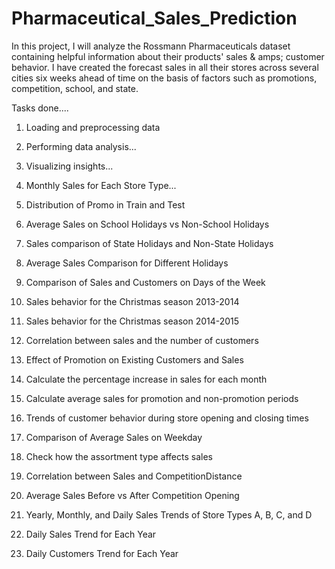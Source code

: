 # Pharmaceutical_Sales_Prediction
In this project, I will analyze the Rossmann Pharmaceuticals dataset containing helpful information about their products' sales & amps; customer behavior. I have created the forecast sales in all their stores across several cities six weeks ahead of time on the basis of factors such as promotions, competition, school, and state.

Tasks done....
 1. Loading and preprocessing data
  
 2. Performing data analysis...
  
 3. Visualizing insights...
  
 4. Monthly Sales for Each Store Type...
  
 5. Distribution of Promo in Train and Test
  
 6. Average Sales on School Holidays vs Non-School Holidays
  
 7. Sales comparison of State Holidays and Non-State Holidays
  
 8. Average Sales Comparison for Different Holidays
    
 9. Comparison of Sales and Customers on Days of the Week
  
10. Sales behavior for the Christmas season 2013-2014
 
11. Sales behavior for the Christmas season 2014-2015
 
12. Correlation between sales and the number of customers
 
13. Effect of Promotion on Existing Customers and Sales
 
14. Calculate the percentage increase in sales for each month
 
15. Calculate average sales for promotion and non-promotion periods
 
16. Trends of customer behavior during store opening and closing times
 
17. Comparison of Average Sales on Weekday
 
18. Check how the assortment type affects sales
 
19. Correlation between Sales and CompetitionDistance
 
20. Average Sales Before vs After Competition Opening
 
21. Yearly, Monthly, and Daily Sales Trends of Store Types A, B, C, and D
 
22. Daily Sales Trend for Each Year
 
23. Daily Customers Trend for Each Year

